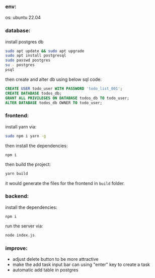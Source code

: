 ### env:

os: ubuntu 22.04

### database:

install postgres db

```sh
sudo apt update && sudo apt upgrade
sudo apt install postgresql
sudo passwd postgres
su - postgres
psql

```

 then create and alter db using below sql code:

```sql
CREATE USER todo_user WITH PASSWORD 'todo_list_001';
CREATE DATABASE todos_db;
GRANT ALL PRIVILEGES ON DATABASE todos_db TO todo_user;
ALTER DATABASE todos_db OWNER TO todo_user;
```

### frontend:

install yarn via:

```sh
sudo npm i yarn -g
```

then install the dependencies:

```
npm i
```

then build the project:

```sh
yarn build
```

it would generate the files for the frontend in `build` folder.



### backend:

install the dependencies:

```
npm i
```

run the server via:

```sh
node index.js
```

### improve:
* adjust delete button to be more attractive
* make the add task input bar can using "enter" key to create a task
* automatic add table in postgres


